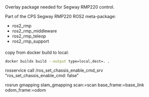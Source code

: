 Overlay package needed for Segway RMP220 control.

Part of the CPS Segway RMP220 ROS2 meta-package:
- ros2_rmp
- ros2_rmp_middleware
- ros2_rmp_teleop
- ros2_rmp_support
 
####
copy from docker build to local:

```bash
docker buildx build --output type=local,dest=. .
```

rosservice call /ros_set_chassis_enable_cmd_srv "ros_set_chassis_enable_cmd: false"

rosrun gmapping slam_gmapping scan:=scan base_frame:=base_link odom_frame:=odom
